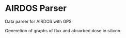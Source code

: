 # AIRDOS Parser
Data parser for AIRDOS with GPS

Generetion of graphs of flux and absorbed dose in silicon.
